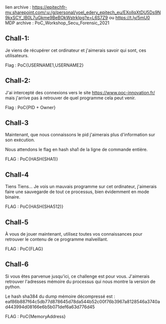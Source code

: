 lien archive : <https://epitechfr-my.sharepoint.com/:u:/g/personal/yoel_edery_epitech_eu/EXolIqXtDU5Ds9N9kxSCY_IB0L7uGkme9BeBOkWstrkIpg?e=L6S7Z9>
ou <https://t.ly/5mU0>
MDP archive : PoC_Workshop_Secu_Forensic_2021


## Chall-1:
Je viens de récupérer cet ordinateur et j'aimerais savoir qui sont, ces utilisateurs.

Flag : PoC{USERNAME1,USERNAME2}

## Chall-2:
J'ai intercepté des connexions vers le site <https://www.poc-innovation.fr/> mais j'arrive pas à retrouver de quel programme cela peut venir.

Flag : PoC{PID + Owner}

## Chall-3
Maintenant, que nous connaissons le pid j'aimerais plus d'information sur son exécution.

Nous attendons le flag en hash sha1 de la ligne de commande entière.

FLAG : PoC{HASH(SHA1)}

## Chall-4
Tiens Tiens...
Je vois un mauvais programme sur cet ordinateur, j'aimerais faire une sauvegarde de tout ce processus, bien évidemment en mode binaire.

FLAG : PoC{HASH(SHA512)}

## Chall-5
À vous de jouer maintenant, utilisez toutes vos connaissances pour retrouver le contenu de ce programme malveillant.

FLAG : PoC{FLAG}

## Chall-6
Si vous êtes parvenue jusqu'ici, ce challenge est pour vous.
J'aimerais retrouver l'adresses mémoire du processus qui nous montre la version de python.

Le hash sha384 du dump mémoire décompressé est : eaf86b887f64c5db77d878645d78da544b52c00f76b3967a8128546a3740ad443994d08166e6b5b071def6a63d776d45

FLAG : PoC{MemoryAddress}
